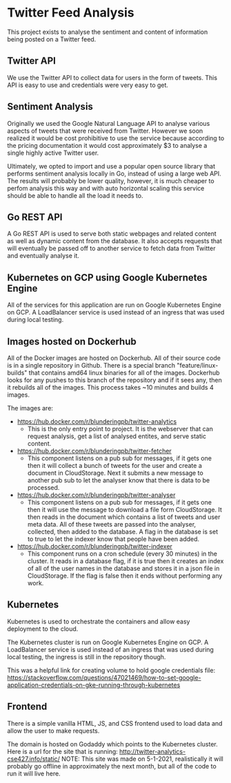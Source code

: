 # Twitter Feed Analysis

This project exists to analyse the sentiment and content of information being posted on a Twitter feed.

## Twitter API

We use the Twitter API to collect data for users in the form of tweets. This API is easy to use and credentials were very easy to get.

## Sentiment Analysis

Originally we used the Google Natural Language API to analyse various aspects of tweets that were received from
Twitter. However we soon realized it would be cost prohibitive to use the service because according to the pricing documentation it would cost approximately $3 to analyse a single highly active Twitter user.

Ultimately, we opted to import and use a popular open source library that performs sentiment analysis locally in Go, instead of using a large web API. The results will probably be lower quality, however, it is much cheaper to perfom analysis this way and with auto horizontal scaling this service should be able to handle all the load it needs to.

## Go REST API

A Go REST API is used to serve both static webpages and related content as well as dynamic content from the database. It also accepts requests that will eventually be passed off to another service to fetch data from Twitter and eventually analyse it.

## Kubernetes on GCP using Google Kubernetes Engine

All of the services for this application are run on Google Kubernetes Engine on GCP. A LoadBalancer service is used instead of an ingress that was used during local testing.

## Images hosted on Dockerhub

All of the Docker images are hosted on Dockerhub. All of their source code is in a single repository in Github. There is a special branch "feature/linux-builds" that contains amd64 linux binaries for all of the images. Dockerhub looks for any pushes to this branch of the repository and if it sees any, then it rebuilds all of the images. This process takes ~10 minutes and builds 4 images.

The images are:

- https://hub.docker.com/r/blunderingpb/twitter-analytics
    - This is the only entry point to project. It is the webserver that can request analysis, get a list of analysed entites, and serve static content.
- https://hub.docker.com/r/blunderingpb/twitter-fetcher
    - This component listens on a pub sub for messages, if it gets one then it will collect a bunch of tweets for the user and create a document in CloudStorage. Next it submits
      a new message to another pub sub to let the analyser know that there is data to be processed.
- https://hub.docker.com/r/blunderingpb/twitter-analyser
    - This component listens on a pub sub for messages, if it gets one then it will use the message to download a file form CloudStorage. It then reads in the document which 
      contains a list of tweets and user meta data. All of these tweets are passed into the analyser, collected, then added to the database. A flag in the database is set to           true to let the indexer know that people have been added.
- https://hub.docker.com/r/blunderingpb/twitter-indexer
    - This component runs on a cron schedule (every 30 minutes) in the cluster. It reads in a database flag, if it is true then it creates an index of all of the user names in 
      the database and stores it in a json file in CloudStorage. If the flag is false then it ends without performing any work.
## Kubernetes

Kubernetes is used to orchestrate the containers and allow easy deployment to the cloud.

The Kubernetes cluster is run on Google Kubernetes Engine on GCP. A LoadBalancer service is used instead of an ingress that was used during local testing, the ingress is still in the repository though.

This was a helpful link for creating volume to hold google credentials file: https://stackoverflow.com/questions/47021469/how-to-set-google-application-credentials-on-gke-running-through-kubernetes

## Frontend

There is a simple vanilla HTML, JS, and CSS frontend used to load data and allow the user to make requests.

The domain is hosted on Godaddy which points to the Kubernetes cluster. Here is a url for the site that is running: http://twitter-analytics-cse427.info/static/
NOTE: This site was made on 5-1-2021, realistically it will probably go offline in approximately the next month, but all of the code to run it will live here.
